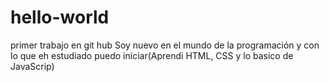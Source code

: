 # hello-world
primer trabajo en git hub
Soy nuevo en  el mundo de la programación y con lo que eh estudiado  puedo iniciar(Aprendi  HTML,  CSS y lo basico de JavaScrip)
